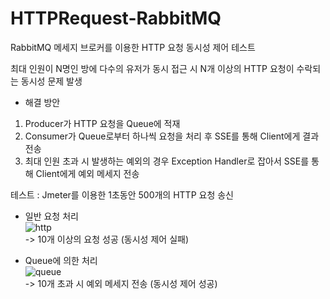 # HTTPRequest-RabbitMQ

RabbitMQ 메세지 브로커를 이용한 HTTP 요청 동시성 제어 테스트

최대 인원이 N명인 방에 다수의 유저가 동시 접근 시 N개 이상의 HTTP 요청이 수락되는 동시성 문제 발생

- 해결 방안
1. Producer가 HTTP 요청을 Queue에 적재
2. Consumer가 Queue로부터 하나씩 요청을 처리 후 SSE를 통해 Client에게 결과 전송
3. 최대 인원 초과 시 발생하는 예외의 경우 Exception Handler로 잡아서 SSE를 통해 Client에게 예외 메세지 전송

테스트 : Jmeter를 이용한 1초동안 500개의 HTTP 요청 송신

- 일반 요청 처리
  <br>![http](https://github.com/seongwop/HTTPRequest-RabbitMQ/assets/93995037/ee454903-c205-430d-a559-e1404d848b3d)<br>
-> 10개 이상의 요청 성공 (동시성 제어 실패)

- Queue에 의한 처리
  <br>![queue](https://github.com/seongwop/HTTPRequest-RabbitMQ/assets/93995037/f01d5305-80db-4889-be65-8e3943638d8e)<br>
-> 10개 초과 시 예외 메세지 전송 (동시성 제어 성공)
